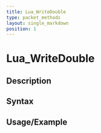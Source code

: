 ```yaml
---
title: Lua_WriteDouble
type: packet_methods
layout: single_markdown
position: 1
---
```


# Lua_WriteDouble

## Description

## Syntax

## Usage/Example


